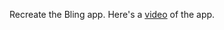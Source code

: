Recreate the Bling app. Here's a [video](https://www.loom.com/share/cd8d13ca86a045fb82a4d4de08a16e01) of the app. 
